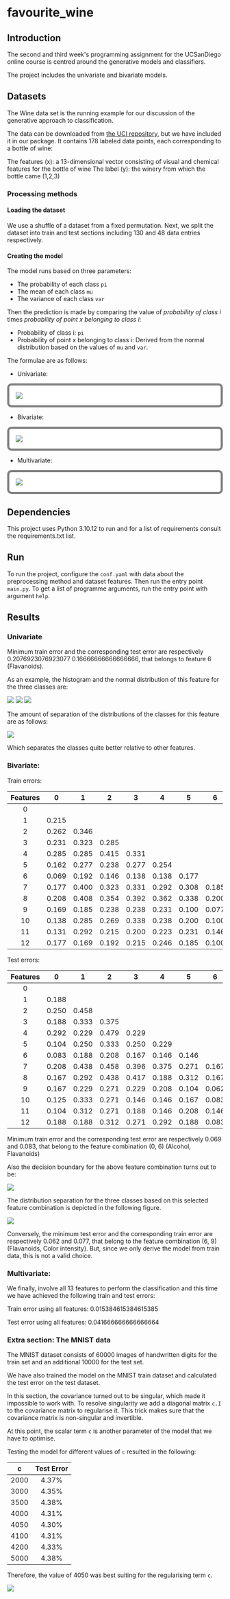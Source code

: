 # favourite_wine

## Introduction

The second and third week's programming assignment for the UCSanDiego online course is centred around the generative models and classifiers.

The project includes the univariate and bivariate models.

## Datasets

The Wine data set is the running example for our discussion of the generative approach to classification.

The data can be downloaded from [the UCI repository](https://archive.ics.uci.edu/ml/datasets/wine), but we have included it in our package. It contains 178 labeled data points, each corresponding to a bottle of wine:

The features (x): a 13-dimensional vector consisting of visual and chemical features for the bottle of wine
The label (y): the winery from which the bottle came (1,2,3)

### Processing methods

#### Loading the dataset

We use a shuffle of a dataset from a fixed permutation. Next, we split the dataset into train and test sections including 130 and 48 data entries respectively.

#### Creating the model

The model runs based on three parameters:
- The probability of each class `pi`
- The mean of each class `mu`
- The variance of each class `var`

Then the prediction is made by comparing the value of *probability of class i* times *probability of point x belonging to class i*:
- Probability of class i: `pi`
- Probability of point x belonging to class i: Derived from the normal distribution based on the values of `mu` and `var`.

The formulae are as follows:
- Univariate:

<div class="formula" style="
                background-color: white;
                padding: 15px;
                border-style: solid;
                border-color: gray;
                border-width: 5px;
                border-radius: 10px;">
<img src="./assets/univariate_formula.png"></img>
</div>

- Bivariate:

<div class="formula" style="
                background-color: white;
                padding: 15px;
                border-style: solid;
                border-color: gray;
                border-width: 5px;
                border-radius: 10px;">
<img src="./assets/bivariate_formula.png"></img>
</div>

- Multivariate:

<div class="formula" style="
                background-color: white;
                padding: 15px;
                border-style: solid;
                border-color: gray;
                border-width: 5px;
                border-radius: 10px;">
<img src="./assets/multivariate_formula.png"></img>
</div>

## Dependencies

This project uses Python 3.10.12 to run and for a list of requirements consult the requirements.txt list.

## Run

To run the project, configure the `conf.yaml` with data about the preprocessing method and dataset features. Then run the entry point `main.py`. To get a list of programme arguments, run the entry point with argument `help`.

## Results

### Univariate

Minimum train error and the corresponding test error are respectively 0.2076923076923077 0.16666666666666666, that belongs to feature 6 (Flavanoids).

As an example, the histogram and the normal distribution of this feature for the three classes are:

![](./assets/winery1_uni_feature.png)
![](./assets/winery2_uni_feature.png)
![](./assets/winery3_uni_feature.png)

The amount of separation of the distributions of the classes for this feature are as follows:

![](./assets/winery_label_uni_dists_flavanoids.png)

Which separates the classes quite better relative to other features.

### Bivariate:

Train errors:

|Features|       0|       1|       2|       3|       4|       5|       6|       7|       8|       9|       10|      11|      12|
|:-:|:-:|:-:|:-:|:-:|:-:|:-:|:-:|:-:|:-:|:-:|:-:|:-:|:-:|
|0|
|1|       0.215|
|2|       0.262|   0.346|
|3|       0.231|   0.323|   0.285|
|4|       0.285|   0.285|   0.415|   0.331|
|5|       0.162|   0.277|   0.238|   0.277|   0.254|
|6|       0.069|   0.192|   0.146|   0.138|   0.138|   0.177|
|7|       0.177|   0.400|   0.323|   0.331|   0.292|   0.308|   0.185|
|8|       0.208|   0.408|   0.354|   0.392|   0.362|   0.338|   0.200|   0.369|
|9|       0.169|   0.185|   0.238|   0.238|   0.231|   0.100|   0.077|   0.215|   0.177|
|10|      0.138|   0.285|   0.269|   0.338|   0.238|   0.200|   0.100|   0.269|   0.323|   0.162|
|11|      0.131|   0.292|   0.215|   0.200|   0.223|   0.231|   0.146|   0.277|   0.308|   0.085|   0.231|
|12|      0.177|   0.169|   0.192|   0.215|   0.246|   0.185|   0.100|   0.154|   0.185|   0.115|   0.108|   0.092|

Test errors:

|Features|       0|       1|       2|       3|       4|       5|       6|       7|       8|       9|       10|      11|      12|
|:-:|:-:|:-:|:-:|:-:|:-:|:-:|:-:|:-:|:-:|:-:|:-:|:-:|:-:|
0|
1|       0.188|
2|       0.250|   0.458|
3|       0.188|   0.333|   0.375|
4|       0.292|   0.229|   0.479|   0.229|
5|       0.104|   0.250|   0.333|   0.250|   0.229|
6|       0.083|   0.188|   0.208|   0.167|   0.146|   0.146|
7|       0.208|   0.438|   0.458|   0.396|   0.375|   0.271|   0.167|
8|       0.167|   0.292|   0.438|   0.417|   0.188|   0.312|   0.167|   0.375|
9|       0.167|   0.229|   0.271|   0.229|   0.208|   0.104|   0.062|   0.250|   0.104|
10|      0.125|   0.333|   0.271|   0.146|   0.146|   0.167|   0.083|   0.292|   0.229|   0.167|
11|      0.104|   0.312|   0.271|   0.188|   0.146|   0.208|   0.146|   0.271|   0.333|   0.188|   0.229|
12|      0.188|   0.188|   0.312|   0.271|   0.292|   0.188|   0.083|   0.229|   0.208|   0.104|   0.146|   0.083|

Minimum train error and the corresponding test error are respectively 0.069 and 0.083, that belong to the feature combination (0, 6) (Alcohol, Flavanoids)

Also the decision boundary for the above feature combination turns out to be:

![](./assets/winery_decision_boundary_features_0_6.png)

The distribution separation for the three classes based on this selected feature combination is depicted in the following figure.

![](./assets/winery_data_separation_by_features_0_6.png)

Conversely, the minimum test error and the corresponding train error are respectively 0.062 and 0.077, that belong to the feature combination (6, 9) (Flavanoids, Color intensity). But, since we only derive the model from train data, this is not a valid choice.

### Multivariate:

We finally, involve all 13 features to perform the classification and this time we have achieved the following train and test errors:

Train error using all features: 0.015384615384615385

Test error using all features: 0.041666666666666664

### Extra section: The MNIST data

The MNIST dataset consists of 60000 images of handwritten digits for the train set and an additional 10000 for the test set.

We have also trained the model on the MNIST train dataset and calculated the test error on the test dataset.

In this section, the covariance turned out to be singular, which made it impossible to work with. To resolve singularity we add a diagonal matrix `c.I` to the covariance matrix to regularise it. This trick makes sure that the covariance matrix is non-singular and invertible.

At this point, the scalar term `c` is another parameter of the model that we have to optimise.

Testing the model for different values of `c` resulted in the following:

| c | Test Error |
|:-:|:----------:|
|2000|4.37%|
|3000|4.35%|
|3500|4.38%|
|4000|4.31%|
|4050|4.30%|
|4100|4.31%|
|4200|4.33%|
|5000|4.38%|

Therefore, the value of 4050 was best suiting for the regularising term `c`.

![](./assets/mnist_c_errors.png)